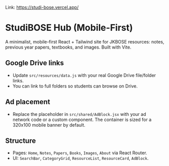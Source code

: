 Link: https://studi-bose.vercel.app/

# StudiBOSE Hub (Mobile-First)

A minimalist, mobile-first React + Tailwind site for JKBOSE resources: notes, previous year papers, textbooks, and images. Built with Vite.

## Google Drive links

- Update `src/resources/data.js` with your real Google Drive file/folder links.
- You can link to full folders so students can browse on Drive.

## Ad placement

- Replace the placeholder in `src/shared/AdBlock.jsx` with your ad network code or a custom component. The container is sized for a 320x100 mobile banner by default.

## Structure

- Pages: `Home`, `Notes`, `Papers`, `Books`, `Images`, `About` via React Router.
- UI: `SearchBar`, `CategoryGrid`, `ResourceList`, `ResourceCard`, `AdBlock`.

